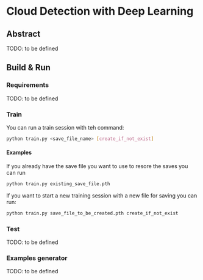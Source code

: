 # Cloud Detection with Deep Learning

## Abstract

TODO: to be defined

## Build & Run

### Requirements

TODO: to be defined

### Train

You can run a train session with teh command:
```bash
python train.py <save_file_name> [create_if_not_exist]
```

#### Examples

If you already have the save file you want to use to resore the saves you can run
```bash
python train.py existing_save_file.pth
```

If you want to start a new training session with a new file for saving you can run:
```bash
python train.py save_file_to_be_created.pth create_if_not_exist
```

### Test

TODO: to be defined

### Examples generator

TODO: to be defined